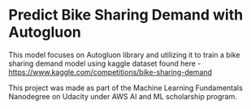 # Predict Bike Sharing Demand with Autogluon

This model focuses on Autogluon library and utilizing it to train a bike sharing demand model using kaggle dataset found here - https://www.kaggle.com/competitions/bike-sharing-demand


This project was made as part of the Machine Learning Fundamentals Nanodegree on Udacity under AWS AI and ML scholarship program.
